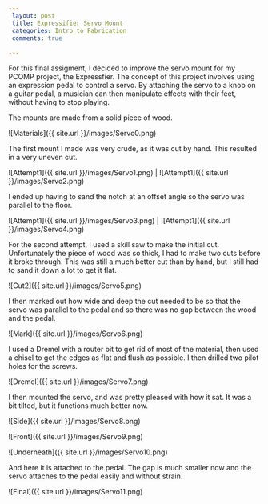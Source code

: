 ```yaml
---
 layout: post
 title: Expressifier Servo Mount
 categories: Intro_to_Fabrication
 comments: true
 
---
```

For this final assigment, I decided to improve the servo mount for my PCOMP project, the Expressfier. The concept of this project involves using an expression pedal to control a servo. By attaching the servo to a knob on a guitar pedal, a musician can then manipulate effects with their feet, without having to stop playing. 

The mounts are made from a solid piece of wood. 

![Materials]({{ site.url }}/images/Servo0.png) 

The first mount I made was very crude, as it was cut by hand. This resulted in a very uneven cut. 

![Attempt1]({{ site.url }}/images/Servo1.png) | 
![Attempt1]({{ site.url }}/images/Servo2.png) 

I ended up having to sand the notch at an offset angle so the servo was parallel to the floor. 

![Attempt1]({{ site.url }}/images/Servo3.png) | 
![Attempt1]({{ site.url }}/images/Servo4.png) 

For the second attempt, I used a skill saw to make the initial cut. Unfortunately the piece of wood was so thick, I had to make two cuts before it broke through. This was still a much better cut than by hand, but I still had to sand it down a lot to get it flat. 

![Cut2]({{ site.url }}/images/Servo5.png)

I then marked out how wide and deep the cut needed to be so that the servo was parallel to the pedal and so there was no gap between the wood and the pedal. 

![Mark]({{ site.url }}/images/Servo6.png)

I used a Dremel with a router bit to get rid of most of the material, then used a chisel to get the edges as flat and flush as possible. I then drilled two pilot holes for the screws.

![Dremel]({{ site.url }}/images/Servo7.png)

I then mounted the servo, and was pretty pleased with how it sat. It was a bit tilted, but it functions much better now. 

![Side]({{ site.url }}/images/Servo8.png)

![Front]({{ site.url }}/images/Servo9.png)

![Underneath]({{ site.url }}/images/Servo10.png)

And here it is attached to the pedal. The gap is much smaller now and the servo attaches to the pedal easily and without strain. 

![Final]({{ site.url }}/images/Servo11.png)

